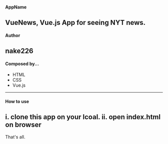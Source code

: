 #### AppName
VueNews, Vue.js App for seeing NYT news.
---
#### Author
nake226
---
#### Composed by...
  - HTML
  - CSS
  - Vue.js
---
#### How to use
  i. clone this app on your lcoal.
  ii. open index.html on browser
---
That's all.
